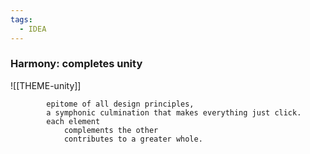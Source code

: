 ```yaml
---
tags:
  - IDEA
---
```


### Harmony: completes unity

![[THEME-unity]]


			epitome of all design principles, 
			a symphonic culmination that makes everything just click. 
			each element 
				complements the other 
				contributes to a greater whole.
